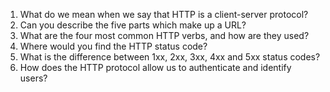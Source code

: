 1. What do we mean when we say that HTTP is a client-server protocol?
2. Can you describe the five parts which make up a URL?
3. What are the four most common HTTP verbs, and how are they used?
4. Where would you find the HTTP status code? 
5. What is the difference between 1xx, 2xx, 3xx, 4xx and 5xx status codes?
6. How does the HTTP protocol allow us to authenticate and identify users?
